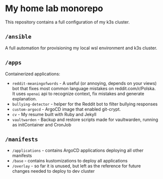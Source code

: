 # My home lab monorepo

This repository contains a full configuration of my k3s cluster.

## `/ansible`

A full automation for provisioning my local wsl environment and k3s cluster.

## `/apps`

Containerized applications:

* `reddit-meaningofwords` - A useful (or annoying, depends on your views)
  bot that fixes most common language mistakes on reddit.com/r/Polska.
  It uses `openai` api to recognize context, fix mistakes and generate explanation.
* `bullying-detector` - helper for the Reddit bot to filter bullying responses
* `custom-argocd` - ArgoCD image that enabled git-crypt.
* `cv` - My resume built with Ruby and Jekyll
* `vaultwarden` - Backup and restore scripts made for vaultwarden,
  running as initContainer and CronJob

## `/manifests`

* `/applications` - contains ArgoCD applications deploying all other manifests
* `/base` - contains kustomizations to deploy all applications
* `/overlay` - so far it is unused, but left as the reference for future changes
  needed to deploy to dev cluster
